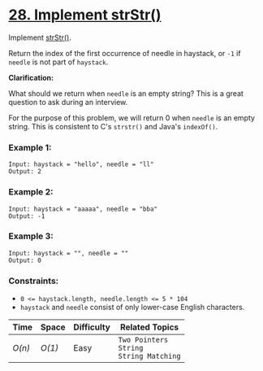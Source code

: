 # [28. Implement strStr()](https://leetcode.com/problems/implement-strstr/)

Implement [strStr()](http://www.cplusplus.com/reference/cstring/strstr/).

Return the index of the first occurrence of needle in haystack, or `-1` if `needle` is not part of `haystack`.

**Clarification:**

What should we return when `needle` is an empty string? This is a great question to ask during an interview.

For the purpose of this problem, we will return 0 when `needle` is an empty string. This is consistent to C's `strstr()` and Java's `indexOf()`.

### Example 1:

```
Input: haystack = "hello", needle = "ll"
Output: 2
```

### Example 2:

```
Input: haystack = "aaaaa", needle = "bba"
Output: -1
```

### Example 3:

```
Input: haystack = "", needle = ""
Output: 0
```

### Constraints:

- `0 <= haystack.length, needle.length <= 5 * 104`
- `haystack` and `needle` consist of only lower-case English characters.

| Time   | Space  | Difficulty | Related Topics                                  |
| ------ | ------ | ---------- | ----------------------------------------------- |
| _O(n)_ | _O(1)_ | Easy       | `Two Pointers`<br>`String`<br>`String Matching` |
